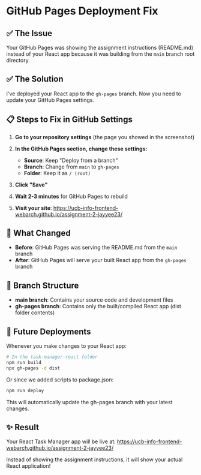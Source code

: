 # GitHub Pages Deployment Fix

## ✅ The Issue
Your GitHub Pages was showing the assignment instructions (README.md) instead of your React app because it was building from the `main` branch root directory.

## ✅ The Solution
I've deployed your React app to the `gh-pages` branch. Now you need to update your GitHub Pages settings.

## 📋 Steps to Fix in GitHub Settings

1. **Go to your repository settings** (the page you showed in the screenshot)

2. **In the GitHub Pages section, change these settings:**
   - **Source**: Keep "Deploy from a branch"
   - **Branch**: Change from `main` to `gh-pages`
   - **Folder**: Keep it as `/ (root)`
   
3. **Click "Save"**

4. **Wait 2-3 minutes** for GitHub Pages to rebuild

5. **Visit your site**: https://ucb-info-frontend-webarch.github.io/assignment-2-jayyee23/

## 🎯 What Changed

- **Before**: GitHub Pages was serving the README.md from the `main` branch
- **After**: GitHub Pages will serve your built React app from the `gh-pages` branch

## 📂 Branch Structure

- **main branch**: Contains your source code and development files
- **gh-pages branch**: Contains only the built/compiled React app (dist folder contents)

## 🔄 Future Deployments

Whenever you make changes to your React app:

```bash
# In the task-manager-react folder
npm run build
npx gh-pages -d dist
```

Or since we added scripts to package.json:

```bash
npm run deploy
```

This will automatically update the gh-pages branch with your latest changes.

## ✨ Result

Your React Task Manager app will be live at:
https://ucb-info-frontend-webarch.github.io/assignment-2-jayyee23/

Instead of showing the assignment instructions, it will show your actual React application!
